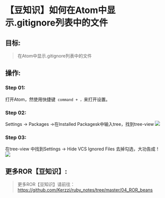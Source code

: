 # 【豆知识】如何在Atom中显示.gitignore列表中的文件

## 目标:
> 在Atom中显示.gitignore列表中的文件

## 操作:

### Step 01:
打开Atom，然使用快捷键``` command + ，```来打开设置。

### Step 02:
Settings -> Packages ->在Installed Packagesk中输入tree，找到tree-view
![](https://ww1.sinaimg.cn/large/006tNc79gy1fgqq6jir5rj317y0tw76g.jpg)

### Step 03:
在tree-view 中找到Settings -> Hide VCS Ignored Files 去掉勾选，大功告成！
![](https://ww1.sinaimg.cn/large/006tNc79gy1fgqq6hz6mdj31820uw78j.jpg)

## 更多ROR【豆知识】:
> 更多ROR【豆知识】请前往：https://github.com/Kerzzi/ruby_notes/tree/master/04_ROR_beans
